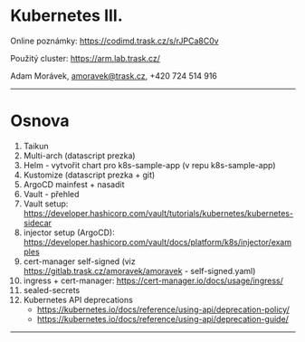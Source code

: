 # Kubernetes III.

Online poznámky: https://codimd.trask.cz/s/rJPCa8C0v

Použitý cluster: https://arm.lab.trask.cz/

Adam Morávek, amoravek@trask.cz, +420 724 514 916

---
# Osnova

1) Taikun
2) Multi-arch (datascript prezka)
4) Helm - vytvořit chart pro k8s-sample-app (v repu k8s-sample-app)
5) Kustomize (datascript prezka + git) 
6) ArgoCD mainfest + nasadit
7) Vault - přehled
8) Vault setup: <https://developer.hashicorp.com/vault/tutorials/kubernetes/kubernetes-sidecar>
9) injector setup (ArgoCD): <https://developer.hashicorp.com/vault/docs/platform/k8s/injector/examples>
10) cert-manager self-signed (viz https://gitlab.trask.cz/amoravek/amoravek - self-signed.yaml)
11) ingress + cert-manager: <https://cert-manager.io/docs/usage/ingress/>
12) sealed-secrets
13) Kubernetes API deprecations
    - <https://kubernetes.io/docs/reference/using-api/deprecation-policy/>
    - <https://kubernetes.io/docs/reference/using-api/deprecation-guide/>    

---